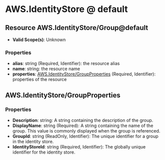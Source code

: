 # AWS.IdentityStore @ default

## Resource AWS.IdentityStore/Group@default
* **Valid Scope(s)**: Unknown
### Properties
* **alias**: string (Required, Identifier): the resource alias
* **name**: string: the resource name
* **properties**: [AWS.IdentityStore/GroupProperties](#awsidentitystoregroupproperties) (Required, Identifier): properties of the resource

## AWS.IdentityStore/GroupProperties
### Properties
* **Description**: string: A string containing the description of the group.
* **DisplayName**: string (Required): A string containing the name of the group. This value is commonly displayed when the group is referenced.
* **GroupId**: string (ReadOnly, Identifier): The unique identifier for a group in the identity store.
* **IdentityStoreId**: string (Required, Identifier): The globally unique identifier for the identity store.

